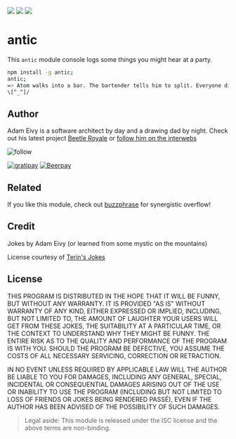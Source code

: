 [![](https://img.shields.io/npm/dm/antic.svg?style=flat)](https://www.npmjs.org/package/antic)
[![](https://img.shields.io/npm/v/antic.svg?style=flat)](https://www.npmjs.org/package/antic)
[![](https://img.shields.io/david/atomantic/antic.svg?style=flat)](https://www.npmjs.org/package/antic)

# antic

This `antic` module console logs some things you might hear at a party.

```bash
npm install -g antic;
antic;
=> Atom walks into a bar. The bartender tells him to split. Everyone dies.
\[^_^]/
```
## Author

Adam Eivy is a software architect by day and a drawing dad by night. Check out his latest project [Beetle Royale](http://beetleroyale.com) or [follow him on the interwebs](http://adameivy.com)

![follow](https://img.shields.io/twitter/follow/antic.svg?style=social&label=Follow)

[![gratipay](https://img.shields.io/gratipay/antic.svg?style=flat)](https://gratipay.com/antic)
[![Beerpay](https://beerpay.io/atomantic/antic/badge.svg?style=flat-square)](https://beerpay.io/atomantic/antic)

## Related

If you like this module, check out [buzzphrase](https://www.npmjs.com/package/buzzphrase) for synergistic overflow!


## Credit

Jokes by Adam Eivy (or learned from some mystic on the mountains)

License courtesy of [Terin's Jokes](https://github.com/terinjokes/terinjokes)

## License
THIS PROGRAM IS DISTRIBUTED IN THE HOPE THAT IT WILL BE FUNNY, BUT WITHOUT ANY
WARRANTY. IT IS PROVIDED "AS IS" WITHOUT WARRANTY OF ANY KIND, EITHER EXPRESSED
OR IMPLIED, INCLUDING, BUT NOT LIMITED TO, THE AMOUNT OF LAUGHTER YOUR USERS
WILL GET FROM THESE JOKES, THE SUITABILITY AT A PARTICULAR TIME, OR THE CONTEXT
TO UNDERSTAND WHY THEY MIGHT BE FUNNY. THE ENTIRE RISK AS TO THE QUALITY AND
PERFORMANCE OF THE PROGRAM IS WITH YOU. SHOULD THE PROGRAM BE DEFECTIVE, YOU
ASSUME THE COSTS OF ALL NECESSARY SERVICING, CORRECTION OR RETRACTION.

IN NO EVENT UNLESS REQUIRED BY APPLICABLE LAW WILL THE AUTHOR BE LIABLE TO YOU
FOR DAMAGES, INCLUDING ANY GENERAL, SPECIAL, INCIDENTAL OR CONSEQUENTIAL
DAMAGES ARISING OUT OF THE USE OR INABILITY TO USE THE PROGRAM (INCLUDING BUT
NOT LIMITED TO LOSS OF FRIENDS OR JOKES BEING RENDERED PASSÉ), EVEN IF THE
AUTHOR HAS BEEN ADVISED OF THE POSSIBILITY OF SUCH DAMAGES.

> Legal aside: This module is released under the ISC license and the above
terms are non-binding.
